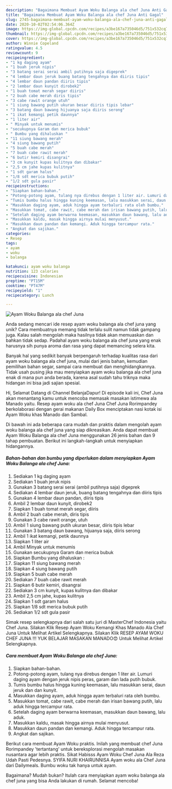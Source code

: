 ```yaml
---
description: "Bagaimana Membuat Ayam Woku Balanga ala chef Juna Anti Gagal"
title: "Bagaimana Membuat Ayam Woku Balanga ala chef Juna Anti Gagal"
slug: 2745-bagaimana-membuat-ayam-woku-balanga-ala-chef-juna-anti-gagal
date: 2020-10-02T02:54:06.364Z
image: https://img-global.cpcdn.com/recipes/a3be167a735046d5/751x532cq70/ayam-woku-balanga-ala-chef-juna-foto-resep-utama.jpg
thumbnail: https://img-global.cpcdn.com/recipes/a3be167a735046d5/751x532cq70/ayam-woku-balanga-ala-chef-juna-foto-resep-utama.jpg
cover: https://img-global.cpcdn.com/recipes/a3be167a735046d5/751x532cq70/ayam-woku-balanga-ala-chef-juna-foto-resep-utama.jpg
author: Winnie Copeland
ratingvalue: 4.5
reviewcount: 9
recipeingredient:
- "1 kg daging ayam"
- "1 buah jeruk nipis"
- "3 batang serai serai ambil putihnya saja digeprek"
- "4 lembar daun jeruk buang batang tengahnya dan diiris tipis"
- "4 lembar daun pandan diiris tipis"
- "2 lembar daun kunyit dirobek2"
- "1 buah tomat merah segar diiris"
- "2 buah cabe merah diris tipis"
- "3 cabe rawit orange utuh"
- "1 siung bawang putih ukuran besar diiris tipis lebar"
- "3 batang daun bawang hijuanya saja diiris serong"
- "1 ikat kemangi petik daunnya"
- "1 liter air"
- " Minyak untuk menumis"
- "secukupnya Garam dan merica bubuk"
- " Bumbu yang dihaluskan "
- "11 siung bawang merah"
- "4 siung bawang putih"
- "5 buah cabe merah"
- "7 buah cabe rawit merah"
- "6 butir kemiri disangrai"
- "3 cm kunyit kupas kulitnya dan dibakar"
- "2,5 cm jahe kupas kulitnya"
- "1 sdt garam halus"
- "1/8 sdt merica bubuk putih"
- "1/2 sdt gula pasir"
recipeinstructions:
- "Siapkan bahan-bahan."
- "Potong-potong ayam, tulang nya direbus dengan 1 liter air. Lumuri daging ayam dengan jeruk nipis peras, garam dan lada putih bubuk."
- "Tumis bumbu halus hingga kuning keemasan, lalu masukkan serai, daun jeruk dan dan kunyit."
- "Masukkan daging ayam, aduk hingga ayam terbaluri rata oleh bumbu."
- "Masukkan tomat, cabe rawit, cabe merah dan irisan bawang putih, lalu aduk hingga tercampur rata."
- "Setelah daging ayam berwarna keemasan, masukkan daun bawang, lalu aduk."
- "Masukkan kaldu, masak hingga airnya mulai menyusut."
- "Masukkan daun pandan dan kemangi. Aduk hingga tercampur rata."
- "Angkat dan sajikan."
categories:
- Resep
tags:
- ayam
- woku
- balanga

katakunci: ayam woku balanga 
nutrition: 123 calories
recipecuisine: Indonesian
preptime: "PT15M"
cooktime: "PT47M"
recipeyield: "1"
recipecategory: Lunch

---
```



![Ayam Woku Balanga ala chef Juna](https://img-global.cpcdn.com/recipes/a3be167a735046d5/751x532cq70/ayam-woku-balanga-ala-chef-juna-foto-resep-utama.jpg)

Anda sedang mencari ide resep ayam woku balanga ala chef juna yang unik? Cara membuatnya memang tidak terlalu sulit namun tidak gampang juga. Kalau salah mengolah maka hasilnya tidak akan memuaskan dan bahkan tidak sedap. Padahal ayam woku balanga ala chef juna yang enak harusnya sih punya aroma dan rasa yang dapat memancing selera kita.

Banyak hal yang sedikit banyak berpengaruh terhadap kualitas rasa dari ayam woku balanga ala chef juna, mulai dari jenis bahan, kemudian pemilihan bahan segar, sampai cara membuat dan menghidangkannya. Tidak usah pusing jika mau menyiapkan ayam woku balanga ala chef juna enak di mana pun anda berada, karena asal sudah tahu triknya maka hidangan ini bisa jadi sajian spesial.

Hi, Selamat Datang di Channel BelanjaDapur! Di episode kali ini, Chef Juna akan menantang kamu untuk mencoba memasak masakan istimewa ala Manado yaitu. Resep ayam woku ala chef Juna Chef Juna Rorimpandey berkolaborasi dengan gerai makanan Daily Box menciptakan nasi kotak isi Ayam Woku khas Manado dan Sambal.


Di bawah ini ada beberapa cara mudah dan praktis dalam mengolah ayam woku balanga ala chef juna yang siap dikreasikan. Anda dapat membuat Ayam Woku Balanga ala chef Juna menggunakan 26 jenis bahan dan 9 tahap pembuatan. Berikut ini langkah-langkah untuk menyiapkan hidangannya.

<!--inarticleads1-->

##### Bahan-bahan dan bumbu yang diperlukan dalam menyiapkan Ayam Woku Balanga ala chef Juna:

1. Sediakan 1 kg daging ayam
1. Sediakan 1 buah jeruk nipis
1. Gunakan 3 batang serai serai (ambil putihnya saja) digeprek
1. Sediakan 4 lembar daun jeruk, buang batang tengahnya dan diiris tipis
1. Gunakan 4 lembar daun pandan, diiris tipis
1. Ambil 2 lembar daun kunyit, dirobek2
1. Siapkan 1 buah tomat merah segar, diiris
1. Ambil 2 buah cabe merah, diris tipis
1. Gunakan 3 cabe rawit orange, utuh
1. Ambil 1 siung bawang putih ukuran besar, diiris tipis lebar
1. Gunakan 3 batang daun bawang, hijuanya saja, diiris serong
1. Ambil 1 ikat kemangi, petik daunnya
1. Siapkan 1 liter air
1. Ambil  Minyak untuk menumis
1. Gunakan secukupnya Garam dan merica bubuk
1. Siapkan  Bumbu yang dihaluskan :
1. Siapkan 11 siung bawang merah
1. Siapkan 4 siung bawang putih
1. Siapkan 5 buah cabe merah
1. Sediakan 7 buah cabe rawit merah
1. Siapkan 6 butir kemiri, disangrai
1. Sediakan 3 cm kunyit, kupas kulitnya dan dibakar
1. Ambil 2,5 cm jahe, kupas kulitnya
1. Siapkan 1 sdt garam halus
1. Siapkan 1/8 sdt merica bubuk putih
1. Sediakan 1/2 sdt gula pasir


Simak resep selengkapnya dari salah satu juri di MasterChef Indonesia yaitu Chef Juna. Silakan Klik Resep Ayam Woku Kemangi Khas Manado Ala Chef Juna Untuk Melihat Artikel Selengkapnya. Silakan Klik RESEP AYAM WOKU CHEF JUNA !!! YUK BELAJAR MASAKAN MANADO😍 Untuk Melihat Artikel Selengkapnya. 

<!--inarticleads2-->

##### Cara membuat Ayam Woku Balanga ala chef Juna:

1. Siapkan bahan-bahan.
1. Potong-potong ayam, tulang nya direbus dengan 1 liter air. Lumuri daging ayam dengan jeruk nipis peras, garam dan lada putih bubuk.
1. Tumis bumbu halus hingga kuning keemasan, lalu masukkan serai, daun jeruk dan dan kunyit.
1. Masukkan daging ayam, aduk hingga ayam terbaluri rata oleh bumbu.
1. Masukkan tomat, cabe rawit, cabe merah dan irisan bawang putih, lalu aduk hingga tercampur rata.
1. Setelah daging ayam berwarna keemasan, masukkan daun bawang, lalu aduk.
1. Masukkan kaldu, masak hingga airnya mulai menyusut.
1. Masukkan daun pandan dan kemangi. Aduk hingga tercampur rata.
1. Angkat dan sajikan.


Berikut cara membuat Ayam Woku praktis. Inilah yang membuat chef Juna Rorimpandey &#39;tertantang&#39; untuk bereksplorasi mengolah masakan nusantara agar lebih praktis. Sikat Habisss Ayam Woku Chef Juna Ala Reza Udah Pasti Pedesnya. SYIFA NURI KHAIRUNNISA Ayam woku ala Chef Juna dari Dailymeals. Bumbu woku tak hanya untuk ayam. 

Bagaimana? Mudah bukan? Itulah cara menyiapkan ayam woku balanga ala chef juna yang bisa Anda lakukan di rumah. Selamat mencoba!
